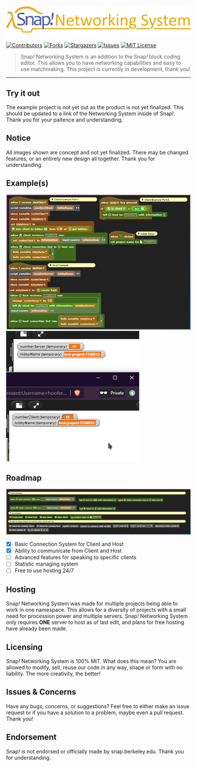 ![logo](previews/network-logo-1.png)

[![Contributors][contributors-shield]][contributors-url]
[![Forks][forks-shield]][forks-url]
[![Stargazers][stars-shield]][stars-url]
[![Issues][issues-shield]][issues-url]
[![MIT License][license-shield]][license-url]

> Snap<i>!</i> Networking System is an addition to the Snap<i>!</i> block coding editor. This allows you to have networking capabilities and easy to use matchmaking. This project is currently in development, thank you!

---

## Try it out
The example project is not yet out as the product is not yet finalized. This should be updated to a link of the Networking System inside of Snap<i>!</i>. Thank you for your paitence and understanding.

## Notice
All images shown are concept and not yet finalized. There may be changed features, or an entirely new design all together. Thank you for understanding.

## Example(s)

![image](previews/example-1.png)
![gif](previews/example-2.gif)

## Roadmap

![image](previews/roadmap-1.png)

- [x] Basic Connection System for Client and Host
- [x] Ability to communicate from Client and Host
- [ ] Advanced features for speaking to specific clients
- [ ] Statistic managing system
- [ ] Free to use hosting 24/7

## Hosting
Snap<i>!</i> Networking System was made for multiple projects being able to work in one namespace. This allows for a diversity of projects with a small need for procession power and multiple servers. Snap<i>!</i> Networking System only requires **ONE** server to host as of last edit, and plans for free hosting have already been made.

## Licensing
Snap<i>!</i> Networking System is 100% MIT. What does this mean? You are allowed to modify, sell, reuse our code in any way, shape or form with no liability. The more creativity, the better!

## Issues & Concerns
Have any bugs, concerns, or suggestions? Feel free to either make an issue request or if you have a solution to a problem, maybe even a pull request. Thank you!

## Endorsement
Snap<i>!</i> is not endorsed or officially made by snap.berkeley.edu. Thank you for understanding.









[contributors-shield]: https://img.shields.io/github/contributors/HooferDevelops/snap-advanced-multiplayer-system.svg?style=flat-square
[contributors-url]: https://github.com/HooferDevelops/snap-advanced-multiplayer-system/graphs/contributors
[forks-shield]: https://img.shields.io/github/forks/HooferDevelops/snap-advanced-multiplayer-system.svg?style=flat-square
[forks-url]: https://github.com/HooferDevelops/snap-advanced-multiplayer-system/network/members
[stars-shield]: https://img.shields.io/github/stars/HooferDevelops/snap-advanced-multiplayer-system.svg?style=flat-square
[stars-url]: https://github.com/HooferDevelops/snap-advanced-multiplayer-system/stargazers
[issues-shield]: https://img.shields.io/github/issues/HooferDevelops/snap-advanced-multiplayer-system.svg?style=flat-square
[issues-url]: https://github.com/HooferDevelops/snap-advanced-multiplayer-system/issues
[license-shield]: https://img.shields.io/github/license/HooferDevelops/snap-advanced-multiplayer-system.svg?style=flat-square
[license-url]: https://github.com/HooferDevelops/snap-advanced-multiplayer-system/blob/master/LICENSE.txt
